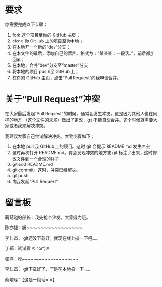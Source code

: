 ﻿# 要求
你需要完成以下步骤：

1. fork 这个项目至你的 GitHub 主页；
2. clone 你 GitHub 上的项目至你本地；
3. 在本地开一个新的“dev”分支；
4. 在本文件的最后，添加自己的留言，格式为：“某某某：一段话。”，前后都加回车；
5. 在本地，合并“dev”分支至“master”分支；
6. 将本地的项目 pus h至 GitHub 上；
7. 在你的 GitHub 主页，点击“Pull Request”向我申请合并。

# 关于“Pull Request”冲突
在大家最后发起“Pull Request”的时候，通常会发生冲突，这是因为其他人也在同样的地方
（这个文件的末尾）做出了更改，git 不能自动合并。这个时候就需要大家或者我来解决冲突。

我建议大家自己尝试解决冲突。大致步骤如下：

1. 在本地 pull 我 GitHub 上的项目。这时 git 会提示 README.md 发生冲突
2. 这时再次打开 README.md。你会发现冲突的地方被 git 标注了出来，这时修改文件到一个合理的样子
3. git add README.md
4. git commit。这时，冲突已经解决。
5. git push
6. 向我发起“Pull Request”

# 留言板
萌萌哒的部长：我先抢个沙发。大家努力哦。

陈亦捷：膜~~~~~~~~~~~~~~~~~~~~

李仁杰： git还没下载好，就现在线上搞一下吧。。。

丁郑：试试看 ↖(^ω^)↗

张洋：膜~~~~~~~~~~~~~~~~~~~~

李仁杰： git下载好了，于是在本地搞一下。。。

蔡峻琛：【这是一段话= =】

